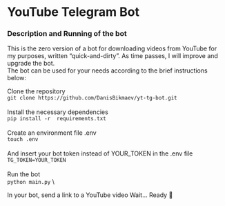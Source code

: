 # YouTube Telegram Bot
### Description and Running of the bot
This is the zero version of a bot for downloading videos from YouTube for my purposes, written “quick-and-dirty”. As time passes, I will improve and upgrade the bot.
\
The bot can be used for your needs according to the brief instructions below:


Сlone the repository
\
```git clone https://github.com/DanisBikmaev/yt-tg-bot.git```
\
\
Install the necessary dependencies
\
```pip install -r  requirements.txt```
\
\
Create an environment file .env
\
```touch .env```
\
\
And insert your bot token instead of YOUR_TOKEN in the .env file
\
```TG_TOKEN=YOUR_TOKEN```
\
\
Run the bot
\
```python main.py```
\


In your bot, send a link to a YouTube video
Wait... Ready :tada:
